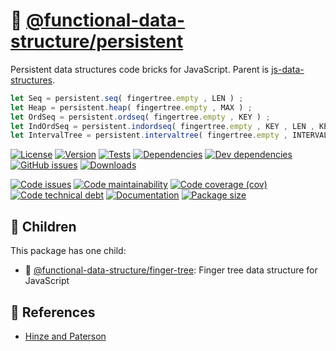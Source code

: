 :evergreen_tree:
[@functional-data-structure/persistent](https://functional-data-structure.github.io/persistent)
==

Persistent data structures code bricks for JavaScript. Parent is [js-data-structures](https://github.com/make-github-pseudonymous-again/js-data-structures).

```js
let Seq = persistent.seq( fingertree.empty , LEN ) ;
let Heap = persistent.heap( fingertree.empty , MAX ) ;
let OrdSeq = persistent.ordseq( fingertree.empty , KEY ) ;
let IndOrdSeq = persistent.indordseq( fingertree.empty , KEY , LEN , KEY_LEN ) ;
let IntervalTree = persistent.intervaltree( fingertree.empty , INTERVAL ) ;
```


[![License](https://img.shields.io/github/license/functional-data-structure/persistent.svg)](https://raw.githubusercontent.com/functional-data-structure/persistent/main/LICENSE)
[![Version](https://img.shields.io/npm/v/@functional-data-structure/persistent.svg)](https://www.npmjs.org/package/@functional-data-structure/persistent)
[![Tests](https://img.shields.io/github/workflow/status/functional-data-structure/persistent/ci:test?event=push&label=tests)](https://github.com/functional-data-structure/persistent/actions/workflows/ci:test.yml?query=branch:main)
[![Dependencies](https://img.shields.io/david/functional-data-structure/persistent.svg)](https://david-dm.org/functional-data-structure/persistent)
[![Dev dependencies](https://img.shields.io/david/dev/functional-data-structure/persistent.svg)](https://david-dm.org/functional-data-structure/persistent?type=dev)
[![GitHub issues](https://img.shields.io/github/issues/functional-data-structure/persistent.svg)](https://github.com/functional-data-structure/persistent/issues)
[![Downloads](https://img.shields.io/npm/dm/@functional-data-structure/persistent.svg)](https://www.npmjs.org/package/@functional-data-structure/persistent)

[![Code issues](https://img.shields.io/codeclimate/issues/functional-data-structure/persistent.svg)](https://codeclimate.com/github/functional-data-structure/persistent/issues)
[![Code maintainability](https://img.shields.io/codeclimate/maintainability/functional-data-structure/persistent.svg)](https://codeclimate.com/github/functional-data-structure/persistent/trends/churn)
[![Code coverage (cov)](https://img.shields.io/codecov/c/gh/functional-data-structure/persistent/main.svg)](https://codecov.io/gh/functional-data-structure/persistent)
[![Code technical debt](https://img.shields.io/codeclimate/tech-debt/functional-data-structure/persistent.svg)](https://codeclimate.com/github/functional-data-structure/persistent/trends/technical_debt)
[![Documentation](https://functional-data-structure.github.io/persistent/badge.svg)](https://functional-data-structure.github.io/persistent/source.html)
[![Package size](https://img.shields.io/bundlephobia/minzip/@functional-data-structure/persistent)](https://bundlephobia.com/result?p=@functional-data-structure/persistent)


## :baby: Children

This package has one child:

  - :cactus: [@functional-data-structure/finger-tree](https://github.com/functional-data-structure/finger-tree): Finger tree data structure for JavaScript


## :scroll: References

  - [Hinze and Paterson](http://staff.city.ac.uk/~ross/papers/FingerTree.pdf)


